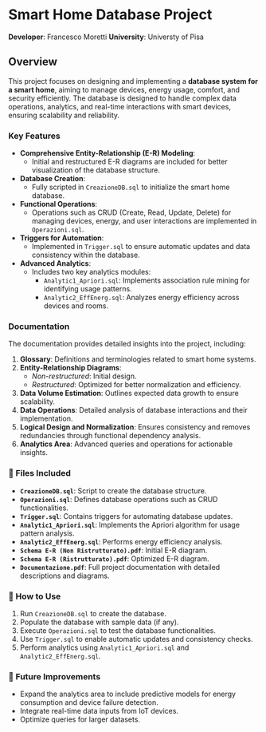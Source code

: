 # Smart Home Database Project  

**Developer**: Francesco Moretti
**University**: Universty of Pisa

## Overview  
This project focuses on designing and implementing a **database system for a smart home**, aiming to manage devices, energy usage, comfort, and security efficiently. The database is designed to handle complex data operations, analytics, and real-time interactions with smart devices, ensuring scalability and reliability.

### Key Features  
- **Comprehensive Entity-Relationship (E-R) Modeling**:  
  - Initial and restructured E-R diagrams are included for better visualization of the database structure.  
- **Database Creation**:  
  - Fully scripted in `CreazioneDB.sql` to initialize the smart home database.  
- **Functional Operations**:  
  - Operations such as CRUD (Create, Read, Update, Delete) for managing devices, energy, and user interactions are implemented in `Operazioni.sql`.  
- **Triggers for Automation**:  
  - Implemented in `Trigger.sql` to ensure automatic updates and data consistency within the database.  
- **Advanced Analytics**:  
  - Includes two key analytics modules:
    - `Analytic1_Apriori.sql`: Implements association rule mining for identifying usage patterns.  
    - `Analytic2_EffEnerg.sql`: Analyzes energy efficiency across devices and rooms.  

### Documentation  
The documentation provides detailed insights into the project, including:  
1. **Glossary**: Definitions and terminologies related to smart home systems.  
2. **Entity-Relationship Diagrams**:  
   - *Non-restructured*: Initial design.  
   - *Restructured*: Optimized for better normalization and efficiency.  
3. **Data Volume Estimation**: Outlines expected data growth to ensure scalability.  
4. **Data Operations**: Detailed analysis of database interactions and their implementation.  
5. **Logical Design and Normalization**: Ensures consistency and removes redundancies through functional dependency analysis.  
6. **Analytics Area**: Advanced queries and operations for actionable insights.  

### 📂 Files Included  
- **`CreazioneDB.sql`**: Script to create the database structure.  
- **`Operazioni.sql`**: Defines database operations such as CRUD functionalities.  
- **`Trigger.sql`**: Contains triggers for automating database updates.  
- **`Analytic1_Apriori.sql`**: Implements the Apriori algorithm for usage pattern analysis.  
- **`Analytic2_EffEnerg.sql`**: Performs energy efficiency analysis.  
- **`Schema E-R (Non Ristrutturato).pdf`**: Initial E-R diagram.  
- **`Schema E-R (Ristrutturato).pdf`**: Optimized E-R diagram.  
- **`Documentazione.pdf`**: Full project documentation with detailed descriptions and diagrams.  

### 🚀 How to Use  
1. Run `CreazioneDB.sql` to create the database.  
2. Populate the database with sample data (if any).  
3. Execute `Operazioni.sql` to test the database functionalities.  
4. Use `Trigger.sql` to enable automatic updates and consistency checks.  
5. Perform analytics using `Analytic1_Apriori.sql` and `Analytic2_EffEnerg.sql`.  

### 🔗 Future Improvements  
- Expand the analytics area to include predictive models for energy consumption and device failure detection.  
- Integrate real-time data inputs from IoT devices.  
- Optimize queries for larger datasets.  
